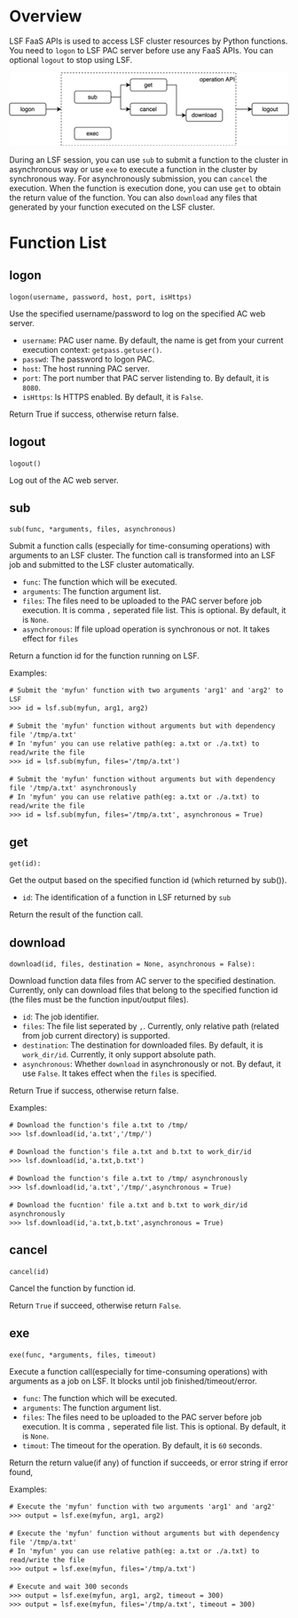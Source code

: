 # Overview
LSF FaaS APIs is used to access LSF cluster resources by Python functions. 
You need to `logon` to LSF PAC server before use any FaaS APIs. You can optional `logout` to stop using LSF.

<p align="center"><img src="images/lsf-faas-apis.png"></p>

During an LSF session, you can use `sub` to submit a function to the cluster in asynchronous way or use `exe` to execute a function in the cluster by synchronous way. For asynchronously submission, you can `cancel` the execution. When the function is execution done, you can use `get` to obtain the return value of the function. You can also `download` any files that generated by your function executed on the LSF cluster.

# Function List
## logon
```
logon(username, password, host, port, isHttps)
```
Use the specified username/password to log on the specified AC web server.  
 - `username`: PAC user name. By default, the name is get from your current execution context: `getpass.getuser()`.
 - `passwd`: The password to logon PAC.
 - `host`: The host running PAC server.
 - `port`: The port number that PAC server listending to. By default, it is `8080`.
 - `isHttps`: Is HTTPS enabled. By default, it is `False`.

Return True if success, otherwise return false.

## logout
```
logout()
```
Log out of the AC web server.

## sub
```
sub(func, *arguments, files, asynchronous)
```
Submit a function calls (especially for time-consuming operations) with arguments to an LSF cluster. The function call is transformed into an LSF job and submitted to the LSF cluster automatically.
 - `func`: The function which will be executed.
 - `arguments`: The function argument list.
 - `files`: The files need to be uploaded to the PAC server before job execution. It is comma `,` seperated file list. This is optional. By default, it is `None`.
 - `asynchronous`: If file upload operation is synchronous or not. It takes effect for `files`

Return a function id for the function running on LSF.

Examples:
```
# Submit the 'myfun' function with two arguments 'arg1' and 'arg2' to LSF
>>> id = lsf.sub(myfun, arg1, arg2)

# Submit the 'myfun' function without arguments but with dependency file '/tmp/a.txt'
# In 'myfun' you can use relative path(eg: a.txt or ./a.txt) to read/write the file
>>> id = lsf.sub(myfun, files='/tmp/a.txt')

# Submit the 'myfun' function without arguments but with dependency file '/tmp/a.txt' asynchronously
# In 'myfun' you can use relative path(eg: a.txt or ./a.txt) to read/write the file
>>> id = lsf.sub(myfun, files='/tmp/a.txt', asynchronous = True)
```

## get
```
get(id):
```
Get the output based on the specified function id (which returned by sub()).
 - `id`: The identification of a function in LSF returned by `sub`

Return the result of the function call.

## download 
```
download(id, files, destination = None, asynchronous = False):
```
Download function data files from AC server to the specified destination.
Currently, only can download files that belong to the specified function id (the files must be the function input/output files).
 - `id`: The job identifier.
 - `files`: The file list seperated by `,`. Currently, only relative path (related from job current directory) is supported.
 - `destination`: The destination for downloaded files. By default, it is `work_dir/id`. Currently, it only support absolute path.
 - `asynchronous`: Whether `download` in asynchronously or not. By defaut, it use `False`. It takes effect when the `files` is specified.

Return True if success, otherwise return false.

Examples:
```
# Download the function's file a.txt to /tmp/
>>> lsf.download(id,'a.txt','/tmp/')

# Download the function's file a.txt and b.txt to work_dir/id
>>> lsf.download(id,'a.txt,b.txt')

# Download the function's file a.txt to /tmp/ asynchronously
>>> lsf.download(id,'a.txt','/tmp/',asynchronous = True)

# Download the fucntion' file a.txt and b.txt to work_dir/id asynchronously
>>> lsf.download(id,'a.txt,b.txt',asynchronous = True)
```

## cancel
```
cancel(id)
```
Cancel the function by function id.

Return `True` if succeed, otherwise return `False`.

## exe
```
exe(func, *arguments, files, timeout)
```
Execute a function call(especially for time-consuming operations) with arguments as a job on LSF.
It blocks until job finished/timeout/error.
 - `func`: The function which will be executed.
 - `arguments`: The function argument list.
 - `files`: The files need to be uploaded to the PAC server before job execution. It is comma `,` seperated file list. This is optional. By default, it is `None`.
 - `timout`: The timeout for the operation. By default, it is `60` seconds.

Return the return value(if any) of function if succeeds, or error string if error found,

Examples:
```
# Execute the 'myfun' function with two arguments 'arg1' and 'arg2'
>>> output = lsf.exe(myfun, arg1, arg2)

# Execute the 'myfun' function without arguments but with dependency file '/tmp/a.txt'
# In 'myfun' you can use relative path(eg: a.txt or ./a.txt) to read/write the file
>>> output = lsf.exe(myfun, files='/tmp/a.txt')

# Execute and wait 300 seconds
>>> output = lsf.exe(myfun, arg1, arg2, timeout = 300)
>>> output = lsf.exe(myfun, files='/tmp/a.txt', timeout = 300)
```
